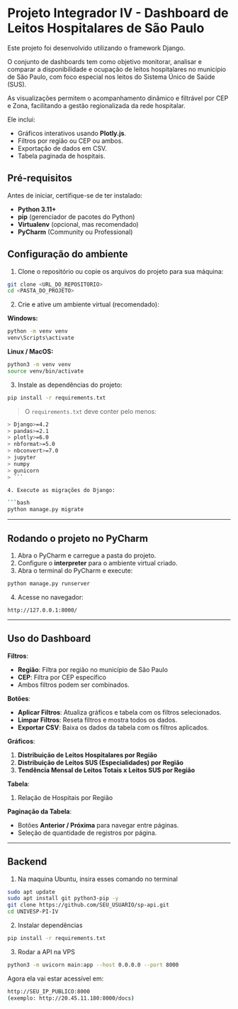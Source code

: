 # Projeto Integrador IV - Dashboard de Leitos Hospitalares de São Paulo

Este projeto foi desenvolvido utilizando o framework Django.

O conjunto de dashboards tem como objetivo monitorar, analisar e comparar a disponibilidade e ocupação de leitos hospitalares no município de São Paulo, com foco especial nos leitos do Sistema Único de Saúde (SUS).

As visualizações permitem o acompanhamento dinâmico e filtrável por CEP e Zona, facilitando a gestão regionalizada da rede hospitalar.

Ele inclui:

- Gráficos interativos usando **Plotly.js**.
- Filtros por região ou CEP ou ambos.
- Exportação de dados em CSV.
- Tabela paginada de hospitais.


## Pré-requisitos

Antes de iniciar, certifique-se de ter instalado:

- **Python 3.11+**  
- **pip** (gerenciador de pacotes do Python)  
- **Virtualenv** (opcional, mas recomendado)  
- **PyCharm** (Community ou Professional)


## Configuração do ambiente

1. Clone o repositório ou copie os arquivos do projeto para sua máquina:

```bash
git clone <URL_DO_REPOSITORIO>
cd <PASTA_DO_PROJETO>
```

2. Crie e ative um ambiente virtual (recomendado):

**Windows:**

```bash
python -m venv venv
venv\Scripts\activate
```

**Linux / MacOS:**

```bash
python3 -m venv venv
source venv/bin/activate
```

3. Instale as dependências do projeto:

```bash
pip install -r requirements.txt
```

> O `requirements.txt` deve conter pelo menos:
```bash
> Django>=4.2
> pandas>=2.1
> plotly>=6.0
> nbformat>=5.0
> nbconvert>=7.0
> jupyter
> numpy
> gunicorn
> ```

4. Execute as migrações do Django:

```bash
python manage.py migrate
```

---

## Rodando o projeto no PyCharm

1. Abra o PyCharm e carregue a pasta do projeto.
2. Configure o **interpreter** para o ambiente virtual criado.
3. Abra o terminal do PyCharm e execute:

```bash
python manage.py runserver
```

4. Acesse no navegador:

```
http://127.0.0.1:8000/
```

---

## Uso do Dashboard

**Filtros**:
  - **Região**: Filtra por região no município de São Paulo
  - **CEP**: Filtra por CEP específico
  - Ambos filtros podem ser combinados.

**Botões**:
  - **Aplicar Filtros**: Atualiza gráficos e tabela com os filtros selecionados.
  - **Limpar Filtros**: Reseta filtros e mostra todos os dados.
  - **Exportar CSV**: Baixa os dados da tabela com os filtros aplicados.

**Gráficos**:
  1. **Distribuição de Leitos Hospitalares por Região**  
  2. **Distribuição de Leitos SUS (Especialidades) por Região**  
  3. **Tendência Mensal de Leitos Totais x Leitos SUS por Região**

**Tabela**:
  1. Relação de Hospitais por Região

  **Paginação da Tabela**:
  - Botões **Anterior / Próxima** para navegar entre páginas.
  - Seleção de quantidade de registros por página.

---

## Backend
1. Na maquina Ubuntu, insira esses comando no terminal

```bash
sudo apt update
sudo apt install git python3-pip -y
git clone https://github.com/SEU_USUARIO/sp-api.git
cd UNIVESP-PI-IV
```

2. Instalar dependências

```bash
pip install -r requirements.txt
```

3. Rodar a API na VPS

```bash
python3 -m uvicorn main:app --host 0.0.0.0 --port 8000
```

Agora ela vai estar acessível em:

```bash
http://SEU_IP_PUBLICO:8000
(exemplo: http://20.45.11.180:8000/docs)
```